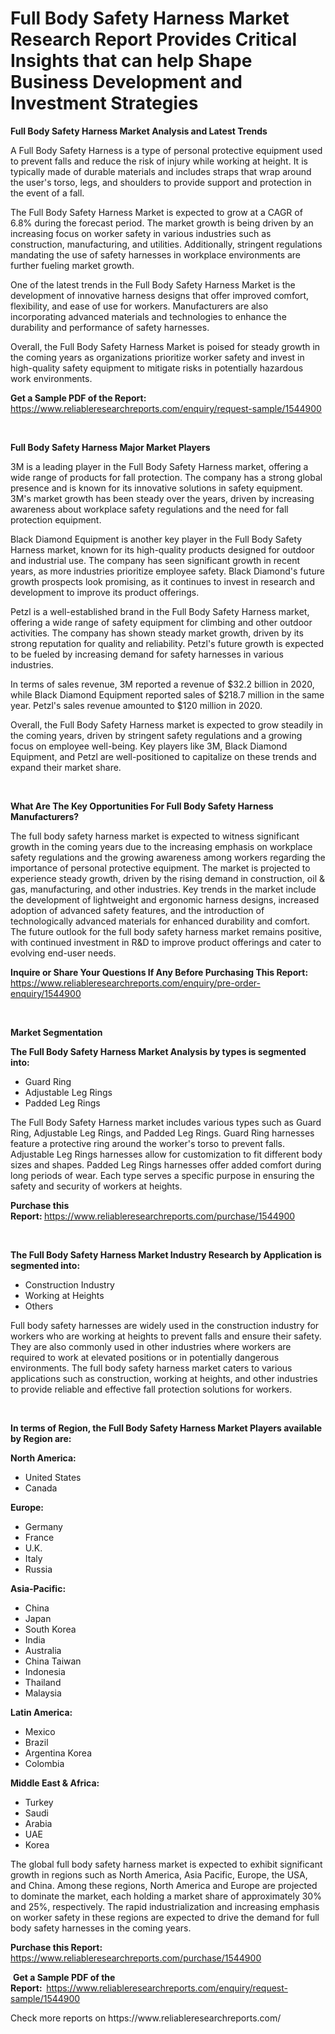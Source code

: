 <p><h1>Full Body Safety Harness Market Research Report Provides Critical Insights that can help Shape Business Development and Investment Strategies</h1></p><p><strong>Full Body Safety Harness Market Analysis and Latest Trends</strong></p>
<p><p>A Full Body Safety Harness is a type of personal protective equipment used to prevent falls and reduce the risk of injury while working at height. It is typically made of durable materials and includes straps that wrap around the user's torso, legs, and shoulders to provide support and protection in the event of a fall.</p><p>The Full Body Safety Harness Market is expected to grow at a CAGR of 6.8% during the forecast period. The market growth is being driven by an increasing focus on worker safety in various industries such as construction, manufacturing, and utilities. Additionally, stringent regulations mandating the use of safety harnesses in workplace environments are further fueling market growth.</p><p>One of the latest trends in the Full Body Safety Harness Market is the development of innovative harness designs that offer improved comfort, flexibility, and ease of use for workers. Manufacturers are also incorporating advanced materials and technologies to enhance the durability and performance of safety harnesses.</p><p>Overall, the Full Body Safety Harness Market is poised for steady growth in the coming years as organizations prioritize worker safety and invest in high-quality safety equipment to mitigate risks in potentially hazardous work environments.</p></p>
<p><strong>Get a Sample PDF of the Report:&nbsp;</strong> <a href="https://www.reliableresearchreports.com/enquiry/request-sample/1544900">https://www.reliableresearchreports.com/enquiry/request-sample/1544900</a></p>
<p>&nbsp;</p>
<p><strong>Full Body Safety Harness Major Market Players</strong></p>
<p><p>3M is a leading player in the Full Body Safety Harness market, offering a wide range of products for fall protection. The company has a strong global presence and is known for its innovative solutions in safety equipment. 3M's market growth has been steady over the years, driven by increasing awareness about workplace safety regulations and the need for fall protection equipment.</p><p>Black Diamond Equipment is another key player in the Full Body Safety Harness market, known for its high-quality products designed for outdoor and industrial use. The company has seen significant growth in recent years, as more industries prioritize employee safety. Black Diamond's future growth prospects look promising, as it continues to invest in research and development to improve its product offerings.</p><p>Petzl is a well-established brand in the Full Body Safety Harness market, offering a wide range of safety equipment for climbing and other outdoor activities. The company has shown steady market growth, driven by its strong reputation for quality and reliability. Petzl's future growth is expected to be fueled by increasing demand for safety harnesses in various industries.</p><p>In terms of sales revenue, 3M reported a revenue of $32.2 billion in 2020, while Black Diamond Equipment reported sales of $218.7 million in the same year. Petzl's sales revenue amounted to $120 million in 2020.</p><p>Overall, the Full Body Safety Harness market is expected to grow steadily in the coming years, driven by stringent safety regulations and a growing focus on employee well-being. Key players like 3M, Black Diamond Equipment, and Petzl are well-positioned to capitalize on these trends and expand their market share.</p></p>
<p>&nbsp;</p>
<p><strong>What Are The Key Opportunities For Full Body Safety Harness Manufacturers?</strong></p>
<p><p>The full body safety harness market is expected to witness significant growth in the coming years due to the increasing emphasis on workplace safety regulations and the growing awareness among workers regarding the importance of personal protective equipment. The market is projected to experience steady growth, driven by the rising demand in construction, oil & gas, manufacturing, and other industries. Key trends in the market include the development of lightweight and ergonomic harness designs, increased adoption of advanced safety features, and the introduction of technologically advanced materials for enhanced durability and comfort. The future outlook for the full body safety harness market remains positive, with continued investment in R&D to improve product offerings and cater to evolving end-user needs.</p></p>
<p><strong>Inquire or Share Your Questions If Any Before Purchasing This Report:</strong> <a href="https://www.reliableresearchreports.com/enquiry/pre-order-enquiry/1544900">https://www.reliableresearchreports.com/enquiry/pre-order-enquiry/1544900</a></p>
<p>&nbsp;</p>
<p><strong>Market Segmentation</strong></p>
<p><strong>The Full Body Safety Harness Market Analysis by types is segmented into:</strong></p>
<p><ul><li>Guard Ring</li><li>Adjustable Leg Rings</li><li>Padded Leg Rings</li></ul></p>
<p><p>The Full Body Safety Harness market includes various types such as Guard Ring, Adjustable Leg Rings, and Padded Leg Rings. Guard Ring harnesses feature a protective ring around the worker's torso to prevent falls. Adjustable Leg Rings harnesses allow for customization to fit different body sizes and shapes. Padded Leg Rings harnesses offer added comfort during long periods of wear. Each type serves a specific purpose in ensuring the safety and security of workers at heights.</p></p>
<p><strong>Purchase this Report:&nbsp;</strong><a href="https://www.reliableresearchreports.com/purchase/1544900">https://www.reliableresearchreports.com/purchase/1544900</a></p>
<p>&nbsp;</p>
<p><strong>The Full Body Safety Harness Market Industry Research by Application is segmented into:</strong></p>
<p><ul><li>Construction Industry</li><li>Working at Heights</li><li>Others</li></ul></p>
<p><p>Full body safety harnesses are widely used in the construction industry for workers who are working at heights to prevent falls and ensure their safety. They are also commonly used in other industries where workers are required to work at elevated positions or in potentially dangerous environments. The full body safety harness market caters to various applications such as construction, working at heights, and other industries to provide reliable and effective fall protection solutions for workers.</p></p>
<p>&nbsp;</p>
<p><strong>In terms of Region, the Full Body Safety Harness Market Players available by Region are:</strong></p>
<p>
    <p> <strong> North America: </strong>
        <ul>
            <li>United States</li>
            <li>Canada</li>
        </ul>
        </p> 
    <p> <strong> Europe: </strong>
        <ul>
            <li>Germany</li>
            <li>France</li>
            <li>U.K.</li>
            <li>Italy</li>
            <li>Russia</li>
        </ul>
        </p> 
    <p> <strong> Asia-Pacific: </strong>
        <ul>
            <li>China</li>
            <li>Japan</li>
            <li>South Korea</li>
            <li>India</li>
            <li>Australia</li>
            <li>China Taiwan</li>
            <li>Indonesia</li>
            <li>Thailand</li>
            <li>Malaysia</li>
        </ul>
        </p> 
    <p> <strong> Latin America: </strong>
        <ul>
            <li>Mexico</li>
            <li>Brazil</li>
            <li>Argentina Korea</li>
            <li>Colombia</li>
        </ul>
        </p> 
    <p> <strong> Middle East & Africa: </strong>
        <ul>
            <li>Turkey</li>
            <li>Saudi</li>
            <li>Arabia</li>
            <li>UAE</li>
            <li>Korea</li>
        </ul>
    </p>
    </p>
<p><p>The global full body safety harness market is expected to exhibit significant growth in regions such as North America, Asia Pacific, Europe, the USA, and China. Among these regions, North America and Europe are projected to dominate the market, each holding a market share of approximately 30% and 25%, respectively. The rapid industrialization and increasing emphasis on worker safety in these regions are expected to drive the demand for full body safety harnesses in the coming years.</p></p>
<p><strong>Purchase this Report: </strong><a href="https://www.reliableresearchreports.com/purchase/1544900">https://www.reliableresearchreports.com/purchase/1544900</a></p>
<p>&nbsp;<strong>Get a Sample PDF of the Report:&nbsp;&nbsp;</strong><a href="https://www.reliableresearchreports.com/enquiry/request-sample/1544900">https://www.reliableresearchreports.com/enquiry/request-sample/1544900</a></p>
<p><strong></strong></p>
<p>Check more reports on https://www.reliableresearchreports.com/</p>
